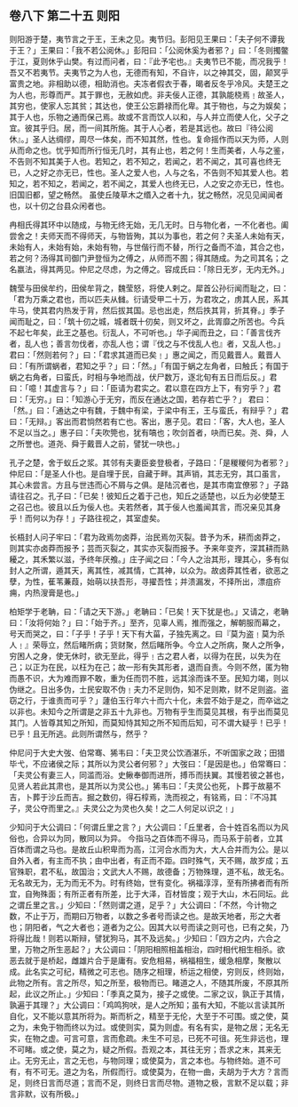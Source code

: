## 卷八下 第二十五 则阳
则阳游于楚，夷节言之于王，王未之见。夷节归。彭阳见王果曰：「夫子何不谭我于王？」王果曰：「我不若公阅休。」彭阳曰：「公阅休奚为者邪？」曰：「冬则擉鳖于江，夏则休乎山樊。有过而问者，曰：『此予宅也。』夫夷节已不能，而况我乎！吾又不若夷节。夫夷节之为人也，无德而有知，不自许，以之神其交，固，颠冥乎富贵之地。非相助以德，相助消也。夫冻者假衣于春，暍者反冬乎冷风。夫楚王之为人也，形尊而严。其于罪也，无赦如虎。非夫佞人正德，其孰能桡焉﹗故圣人，其穷也，使家人忘其贫；其达也，使王公忘爵禄而化卑。其于物也，与之为娱矣；其于人也，乐物之通而保己焉。故或不言而饮人以和，与人并立而使人化，父子之宜。彼其乎归。居，而一间其所施。其于人心者，若是其远也。故曰『待公阅休』。」圣人达绸缪，周尽一体矣，而不知其然，性也。复命摇作而以天为师，人则从而命之也。忧乎知而所行恒无几时，其有止也，若之何！生而美者，人与之鉴，不告则不知其美于人也。若知之，若不知之，若闻之，若不闻之，其可喜也终无已，人之好之亦无已，性也。圣人之爱人也，人与之名，不告则不知其爱人也。若知之，若不知之，若闻之，若不闻之，其爱人也终无已，人之安之亦无已，性也。 旧国旧都，望之畅然。 虽使丘陵草木之缗入之者十九，犹之畅然，况见见闻闻者也，以十仞之台县众闲者也。

冉相氏得其环中以随成，与物无终无始，无几无时。日与物化者，一不化者也。阖尝舍之！夫师天而不得师天，与物皆殉，其以为事也，若之何？夫圣人未始有天，未始有人，未始有始，未始有物，与世偕行而不替，所行之备而不洫，其合之也，若之何？汤得其司御门尹登恒为之傅之，从师而不囿；得其随成。为之司其名；之名嬴法，得其两见。仲尼之尽虑，为之傅之。容成氏曰：「除日无岁，无内无外。」

魏莹与田侯牟约，田侯牟背之，魏莹怒，将使人剌之。犀首公孙衍闻而耻之，曰：「君为万乘之君也，而以匹夫从雠。衍请受甲二十万，为君攻之，虏其人民，系其牛马，使其君内热发于背，然后拔其国。忌也出走，然后抶其背，折其脊。」季子闻而耻之，曰：「筑十仞之城，城者既十仞矣，则又坏之，此胥靡之所苦也。今兵不起七年矣，此王之基也。衍乱人，不可听也。」华子闻而丑之，曰：「善言伐齐者，乱人也；善言勿伐者，亦乱人也；谓『伐之与不伐乱人也』者，又乱人也。」君曰：「然则若何？」曰：「君求其道而已矣﹗」惠之闻之，而见戴晋人。戴晋人曰：「有所谓蜗者，君知之乎？」曰：「然。」「有国于蜗之左角者，曰触氏；有国于蜗之右角者，曰蛮氏，时相与争地而战，伏尸数万，逐北旬有五日而后反。」君曰：「噫！其虚言与？」曰：「臣请为君实之。君以意在四方上下，有穷乎？」君曰：「无穷。」曰：「知游心于无穷，而反在通达之国，若存若亡乎？」 君曰：「然。」曰：「通达之中有魏，于魏中有梁，于梁中有王，王与蛮氏，有辩乎？」君曰：「无辩。」客出而君惝然若有亡也。客出，惠子见。君曰：「客，大人也，圣人不足以当之。」惠子曰：「夫吹筦也，犹有嗃也；吹剑首者，吷而已矣。尧、舜，人之所誉也。道尧、舜于戴晋人之前，譬犹一吷也。」

孔子之楚，舍于蚁丘之浆。其邻有夫妻臣妾登极者，子路曰：「是稯稯何为者邪？」仲尼曰：「是圣人仆也。是自埋于民，自藏于畔。其声销，其志无穷，其口虽言，其心未尝言。方且与世违而心不屑与之俱。是陆沉者也，是其市南宜僚邪？」子路请往召之。孔子曰：「已矣！彼知丘之着于己也，知丘之适楚也，以丘为必使楚王之召己也。彼且以丘为佞人也。夫若然者，其于佞人也羞闻其言，而况亲见其身乎！而何以为存！」子路往视之，其室虚矣。

长梧封人问子牢曰：「君为政焉勿卤莽，治民焉勿灭裂。昔予为禾，耕而卤莽之，则其实亦卤莽而报予；芸而灭裂之，其实亦灭裂而报予。予来年变齐，深其耕而熟耰之，其禾繁以滋，予终年厌飧。」庄子闻之曰：「今人之治其形，理其心，多有似封人之所谓，遁其天，离其性，减其情，亡其神，以众为。故卤莽其性者，欲恶之孽，为性，萑苇蒹葭，始萌以扶吾形，寻擢吾性；并溃漏发，不择所出，漂疽疥痈，内热溲膏是也。」

柏矩学于老聃，曰：「请之天下游。」老聃曰：「已矣！天下犹是也。」又请之，老聃曰：「汝将何始？」曰：「始于齐。」至齐，见辜人焉，推而强之，解朝服而幕之，号天而哭之，曰：「子乎！子乎！天下有大菑，子独先离之。曰『莫为盗﹗莫为杀人﹗』荣辱立，然后睹所病；货财聚，然后睹所争。今立人之所病，聚人之所争，穷困人之身，使无休时，欲无至此，得乎﹗古之君人者，以得为在民，以失为在己；以正为在民，以枉为在己；故一形有失其形者，退而自责。今则不然，匿为物而愚不识，大为难而罪不敢，重为任而罚不胜，远其涂而诛不至。民知力竭，则以伪继之。日出多伪，士民安取不伪﹗夫力不足则伪，知不足则欺，财不足则盗。盗窃之行，于谁责而可乎？」蘧伯玉行年六十而六十化，未尝不始于是之，而卒诎之以非也。未知今之所谓是之非五十九非也。万物有乎生而莫见其根，有乎出而莫见其门。人皆尊其知之所知，而莫知恃其知之所不知而后知，可不谓大疑乎！已乎！已乎！且无所逃。此则所谓然与，然乎？

仲尼问于大史大弢、伯常骞、狶韦曰：「夫卫灵公饮酒湛乐，不听国家之政；田猎毕弋，不应诸侯之际；其所以为灵公者何邪？」大弢曰：「是因是也。」伯常骞曰：「夫灵公有妻三人，同滥而浴。史鳅奉御而进所，搏币而扶翼。其慢若彼之甚也，见贤人若此其肃也，是其所以为灵公也。」狶韦曰：「夫灵公也死，卜葬于故墓不吉，卜葬于沙丘而吉。掘之数仞，得石椁焉，洗而视之，有铭焉，曰：『不冯其子，灵公夺而里之。』夫灵公之为灵也久矣！之二人何足以识之﹗」

少知问于大公调曰：「何谓丘里之言？」大公调曰：「丘里者，合十姓百名而以为风俗也，合异以为同，散同以为异。 今指马之百体而不得马，而马系于前者，立其百体而谓之马也。是故丘山积卑而为高，江河合水而为大，大人合并而为公。是以自外入者，有主而不执；由中出者，有正而不距。四时殊气，天不赐，故岁成；五官殊职，君不私，故国治；文武大人不赐，故德备；万物殊理，道不私，故无名。无名故无为，无为而无不为。时有终始，世有变化。祸福淳淳，至有所拂者而有所宜，自殉殊面；有所正者有所差，比于大泽，百材皆度；观于大山，木石同坛。此之谓丘里之言。」少知曰：「然则谓之道，足乎？」大公调曰：「不然，今计物之数，不止于万，而期曰万物者，以数之多者号而读之也。是故天地者，形之大者也；阴阳者，气之大者也；道者为之公。因其大以号而读之则可也，已有之矣，乃将得比哉！则若以斯辩，譬犹狗马，其不及远矣。」少知曰：「四方之内，六合之里，万物之所生恶起？」大公调曰：「阴阳相照相盖相治，四时相代相生相杀。欲恶去就于是桥起，雌雄片合于是庸有。安危相易，祸福相生，缓急相摩，聚散以成。此名实之可纪，精微之可志也。随序之相理，桥运之相使，穷则反，终则始，此物之所有。言之所尽，知之所至，极物而已。睹道之人，不随其所废，不原其所起，此议之所止。」少知曰：「季真之莫为，接子之或使。二家之议，孰正于其情，孰遍于其理？」大公调曰：「鸡鸣狗吠，是人之所知；虽有大知，不能以言读其所自化，又不能以意其所将为。斯而析之，精至于无伦，大至于不可围。或之使，莫之为，未免于物而终以为过。或使则实，莫为则虚。有名有实，是物之居；无名无实，在物之虚。可言可意，言而愈疏。未生不可忌，已死不可徂。死生非远也，理不可睹。或之使，莫之为，疑之所假。吾观之本，其往无穷；吾求之末，其来无止。无穷无止，言之无也，与物同理；或使莫为，言之本也。与物终始。道不可有，有不可无。道之为名，所假而行。或使莫为，在物一曲，夫胡为于大方？言而足，则终日言而尽道；言而不足，则终日言而尽物。道物之极，言默不足以载；非言非默，议有所极。」